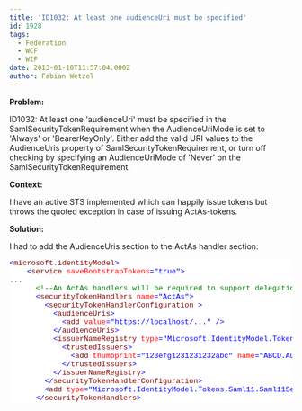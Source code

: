 ```yaml
---
title: 'ID1032: At least one audienceUri must be specified'
id: 1928
tags:
  - Federation
  - WCF
  - WIF
date: 2013-01-10T11:57:04.000Z
author: Fabian Wetzel
---
```


**Problem:** <p>ID1032: At least one 'audienceUri' must be specified in the SamlSecurityTokenRequirement when the AudienceUriMode is set to 'Always' or 'BearerKeyOnly'. Either add the valid URI values to the AudienceUris property of SamlSecurityTokenRequirement, or turn off checking by specifying an AudienceUriMode of 'Never' on the SamlSecurityTokenRequirement. <p>**Context:** <p>I have an active STS implemented which can happily issue tokens but throws the quoted exception in case of issuing ActAs-tokens. <p>**Solution:** <p>I had to add the AudienceUris section to the ActAs handler section:
<pre class="csharpcode"><span class="kwrd">&lt;</span><span class="html">microsoft.identityModel</span><span class="kwrd">&gt;</span>
    <span class="kwrd">&lt;</span><span class="html">service</span> <span class="attr">saveBootstrapTokens</span><span class="kwrd">="true"</span><span class="kwrd">&gt;</span>
...
      <span class="rem">&lt;!--An ActAs handlers will be required to support delegation --&gt;</span>
      <span class="kwrd">&lt;</span><span class="html">securityTokenHandlers</span> <span class="attr">name</span><span class="kwrd">="ActAs"</span><span class="kwrd">&gt;</span>
        <span class="kwrd">&lt;</span><span class="html">securityTokenHandlerConfiguration</span> <span class="kwrd">&gt;</span>
          <span class="kwrd">&lt;</span><span class="html">audienceUris</span><span class="kwrd">&gt;</span>
            <span class="kwrd">&lt;</span><span class="html">add</span> <span class="attr">value</span><span class="kwrd">="https://localhost/..."</span> <span class="kwrd">/&gt;</span>
          <span class="kwrd">&lt;/</span><span class="html">audienceUris</span><span class="kwrd">&gt;</span>
          <span class="kwrd">&lt;</span><span class="html">issuerNameRegistry</span> <span class="attr">type</span><span class="kwrd">="Microsoft.IdentityModel.Tokens.ConfigurationBasedIssuerNameRegistry, Microsoft.IdentityModel, Version=3.5.0.0, Culture=neutral, PublicKeyToken=31bf3856ad364e35"</span><span class="kwrd">&gt;</span>
            <span class="kwrd">&lt;</span><span class="html">trustedIssuers</span><span class="kwrd">&gt;</span>
              <span class="kwrd">&lt;</span><span class="html">add</span> <span class="attr">thumbprint</span><span class="kwrd">="123efg1231231232abc"</span> <span class="attr">name</span><span class="kwrd">="ABCD.Auth.FederationProvider"</span> <span class="kwrd">/&gt;</span>
            <span class="kwrd">&lt;/</span><span class="html">trustedIssuers</span><span class="kwrd">&gt;</span>
          <span class="kwrd">&lt;/</span><span class="html">issuerNameRegistry</span><span class="kwrd">&gt;</span>
        <span class="kwrd">&lt;/</span><span class="html">securityTokenHandlerConfiguration</span><span class="kwrd">&gt;</span>
        <span class="kwrd">&lt;</span><span class="html">add</span> <span class="attr">type</span><span class="kwrd">="Microsoft.IdentityModel.Tokens.Saml11.Saml11SecurityTokenHandler, Microsoft.IdentityModel, Version=3.5.0.0, Culture=neutral, PublicKeyToken=31bf3856ad364e35"</span> <span class="kwrd">/&gt;</span>
      <span class="kwrd">&lt;/</span><span class="html">securityTokenHandlers</span><span class="kwrd">&gt;</span></pre>
<style type="text/css">.csharpcode, .csharpcode pre
{
	font-size: small;
	color: black;
	font-family: consolas, "Courier New", courier, monospace;
	background-color: #ffffff;
	/*white-space: pre;*/
}
.csharpcode pre { margin: 0em; }
.csharpcode .rem { color: #008000; }
.csharpcode .kwrd { color: #0000ff; }
.csharpcode .str { color: #006080; }
.csharpcode .op { color: #0000c0; }
.csharpcode .preproc { color: #cc6633; }
.csharpcode .asp { background-color: #ffff00; }
.csharpcode .html { color: #800000; }
.csharpcode .attr { color: #ff0000; }
.csharpcode .alt 
{
	background-color: #f4f4f4;
	width: 100%;
	margin: 0em;
}
.csharpcode .lnum { color: #606060; }
</style>

<style type="text/css">.csharpcode, .csharpcode pre
{
	font-size: small;
	color: black;
	font-family: consolas, "Courier New", courier, monospace;
	background-color: #ffffff;
	/*white-space: pre;*/
}
.csharpcode pre { margin: 0em; }
.csharpcode .rem { color: #008000; }
.csharpcode .kwrd { color: #0000ff; }
.csharpcode .str { color: #006080; }
.csharpcode .op { color: #0000c0; }
.csharpcode .preproc { color: #cc6633; }
.csharpcode .asp { background-color: #ffff00; }
.csharpcode .html { color: #800000; }
.csharpcode .attr { color: #ff0000; }
.csharpcode .alt 
{
	background-color: #f4f4f4;
	width: 100%;
	margin: 0em;
}
.csharpcode .lnum { color: #606060; }
</style>

